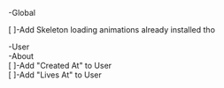 -Global

[ ]-Add Skeleton loading animations already installed tho

-User  
-About  
[ ]-Add "Created At" to User  
[ ]-Add "Lives At" to User
